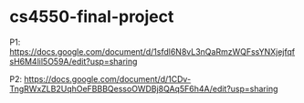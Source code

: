 # cs4550-final-project
P1: https://docs.google.com/document/d/1sfdl6N8vL3nQaRmzWQFssYNXjejfqfsH6M4lil5O59A/edit?usp=sharing

P2: https://docs.google.com/document/d/1CDv-TngRWxZLB2UqhOeFBBBQessoOWDBj8QAq5F6h4A/edit?usp=sharing
